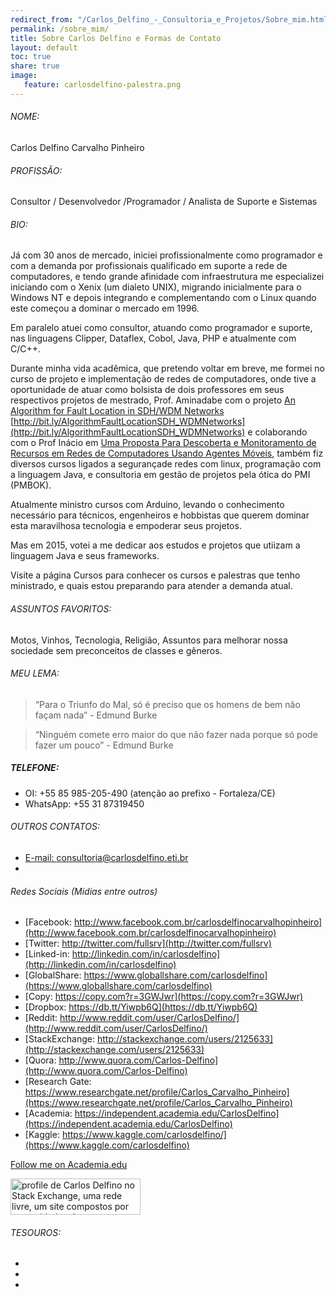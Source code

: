 ```yaml
---
redirect_from: "/Carlos_Delfino_-_Consultoria_e_Projetos/Sobre_mim.html"
permalink: /sobre_mim/
title: Sobre Carlos Delfino e Formas de Contato 
layout: default
toc: true
share: true
image:
   feature: carlosdelfino-palestra.png
---
```

###### NOME:
Carlos Delfino Carvalho Pinheiro

###### PROFISSÃO:
Consultor / Desenvolvedor /Programador / Analista de Suporte e Sistemas

###### BIO:
Já com 30 anos de mercado, iniciei profissionalmente como programador e 
com a demanda por profissionais qualificado em suporte a rede de computadores,
e tendo grande afinidade com infraestrutura me especializei iniciando com o 
Xenix (um dialeto UNIX), migrando inicialmente para o Windows NT e depois 
integrando e complementando com o Linux quando este começou a dominar o 
mercado em 1996.

Em paralelo atuei como consultor, atuando como programador e suporte, nas 
linguagens Clipper, Dataflex, Cobol, Java, PHP e atualmente com C/C++.

Durante minha vida acadêmica, que pretendo voltar em breve, me formei no 
curso de projeto e implementação de redes de computadores, onde tive a 
oportunidade de atuar como bolsista de dois professores em seus respectivos 
projetos de mestrado, Prof. Aminadabe com o projeto 
[An Algorithm for Fault Location in SDH/WDM Networks](http://citeseerx.ist.psu.edu/viewdoc/summary?doi=10.1.1.123.9439) 
[http://bit.ly/AlgorithmFaultLocationSDH_WDMNetworks](http://bit.ly/AlgorithmFaultLocationSDH_WDMNetworks) 
e colaborando com o Prof Inácio em 
[Uma Proposta Para Descoberta e Monitoramento de Recursos em Redes de Computadores Usando Agentes Móveis](http://www.uece.br/mpcomp/index.php/arquivos/doc_download/177-dissertacao-18), 
também fiz diversos cursos ligados a segurançade redes com linux, programação 
com a linguagem Java, e consultoria em gestão de projetos pela ótica do PMI 
(PMBOK).

Atualmente ministro cursos com Arduino, levando o conhecimento necessário para 
técnicos, engenheiros e hobbistas que querem dominar esta maravilhosa 
tecnologia e empoderar seus projetos.

Mas em 2015, votei a me dedicar aos estudos e projetos que utiizam a linguagem
Java e seus frameworks.

Visite a página Cursos para conhecer os cursos e palestras que tenho ministrado, 
e quais estou preparando para atender a demanda atual.

###### ASSUNTOS FAVORITOS:

Motos, Vinhos, Tecnologia, Religião, Assuntos para melhorar nossa sociedade sem preconceitos de classes e gêneros.

###### MEU LEMA:

 > “Para o Triunfo do Mal, só é preciso que os homens de bem não façam nada” - Edmund Burke

 > “Ninguém comete erro maior do que não fazer nada porque só pode fazer um pouco” - Edmund Burke

##### TELEFONE:

 * OI: +55 85 985-205-490 (atenção ao prefixo - Fortaleza/CE)
 * WhatsApp: +55 31 87319450

###### OUTROS CONTATOS:
<script type="text/javascript" src="http://www.skypeassets.com/i/scom/js/skype-uri.js"></script>

 * <a href="mailto:consultoria@carlosdelfino.eti.br">E-mail: consultoria@carlosdelfino.eti.br</a>
 * <div id="SkypeButton_Call_fullservice.admin_1"></div>

<script type="text/javascript">
Skype.ui({
  "name": "dropdown",
  "element": "SkypeButton_Call_fullservice.admin_1",
  "participants": ["fullservice.admin"],
  "imageSize": 32
});
</script>


###### Redes Sociais (Midias entre outros)

 * [Facebook: http://www.facebook.com.br/carlosdelfinocarvalhopinheiro](http://www.facebook.com.br/carlosdelfinocarvalhopinheiro)
 * [Twitter: http://twitter.com/fullsrv](http://twitter.com/fullsrv)
 * [Linked-in: http://linkedin.com/in/carlosdelfino](http://linkedin.com/in/carlosdelfino)
 * [GlobalShare: https://www.globallshare.com/carlosdelfino](https://www.globallshare.com/carlosdelfino)
 * [Copy: https://copy.com?r=3GWJwr](https://copy.com?r=3GWJwr) 
 * [Dropbox: https://db.tt/Yiwpb6Q](https://db.tt/Yiwpb6Q)
 * [Reddit: http://www.reddit.com/user/CarlosDelfino/](http://www.reddit.com/user/CarlosDelfino/)
 * [StackExchange: http://stackexchange.com/users/2125633](http://stackexchange.com/users/2125633)
 * [Quora: http://www.quora.com/Carlos-Delfino](http://www.quora.com/Carlos-Delfino)
 * [Research Gate: https://www.researchgate.net/profile/Carlos_Carvalho_Pinheiro](https://www.researchgate.net/profile/Carlos_Carvalho_Pinheiro)
 * [Academia: https://independent.academia.edu/CarlosDelfino](https://independent.academia.edu/CarlosDelfino)
 * [Kaggle: https://www.kaggle.com/carlosdelfino/](https://www.kaggle.com/carlosdelfino)

<a id="academia-button" href="https://independent.academia.edu/CarlosDelfino">Follow me on Academia.edu</a><script src="//a.academia-assets.com/javascripts/social.js"></script>

<a href="http://stackexchange.com/users/2125633?theme=clean">
     <img src="http://stackexchange.com/users/flair/2125633.png?theme=clean" width="208" height="58" alt="profile de Carlos Delfino no Stack Exchange, uma rede livre, um site compostos por comunidades de perguntas e respostas (Q&amp;A)" title="profile for Carlos Delfino on Stack Exchange, a network of free, community-driven Q&amp;A sites">
</a>

###### TESOUROS:
<ul class="th-grid">
  <li>
      <a href="#"><img src="{{ site.url }}/images/familia/irisebrenda.png" alt=""></a>
  </li>
  <li>
      <a href="#"><img src="{{ site.url }}/images/familia/luisaalmeida.png" alt=""></a>
  </li>
  <li>
      <a href="#"><img src="{{ site.url }}/images/familia/psique.jpg" alt=""></a>
  </li>
</ul>
